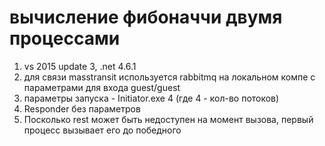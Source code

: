 # вычисление фибоначчи двумя процессами #

1. vs 2015 update 3, .net 4.6.1
2. для связи masstransit используется rabbitmq на локальном компе с параметрами для входа guest/guest
3. параметры запуска - Initiator.exe 4 (где 4 - кол-во потоков)
4. Responder без параметров
5. Посколько rest может быть недоступен на момент вызова, первый процесс вызывает его до победного

